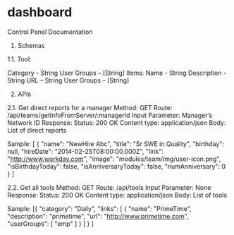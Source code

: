 dashboard
=========
Control Panel Documentation

1. Schemas

1.1. Tool:

Category - String
User Groups – [String]
Items: 
Name - String
	Description - String
	URL – String 
	User Groups – [String]


2. APIs

2.1.	Get direct reports for a manager
Method: GET
Route: /api/teams/getInfoFromServer/:managerId
Input Parameter: Manager’s Network ID 
Response:
Status: 200 OK
Content type: application/json
Body: List of direct reports 

Sample:
[
    {
        "name": "NewHire Abc",
        "title": "Sr SWE in Quality",
        "birthday": null,
        "hireDate": "2014-02-25T08:00:00.000Z",
        "link": "http://www.workday.com",
        "image": "modules/team/img/user-icon.png",
        "isBirthdayToday": false,
        "isAnniversaryToday": false,
        "numAnniversary": 0
    }
]

2.2.	Get all tools
Method: GET
Route: /api/tools
Input Parameter: None
Response:
Status: 200 OK
Content type: application/json
Body: List of tools 

Sample:
[{
        "category": "Daily",
        "links": [
            {
                "name": "PrimeTime",
                "description": "primetime",
                "url": "http://www.primetime.com",
                "userGroups": [
                    "emp"
                ]
            }
        ]
    }
]

    


